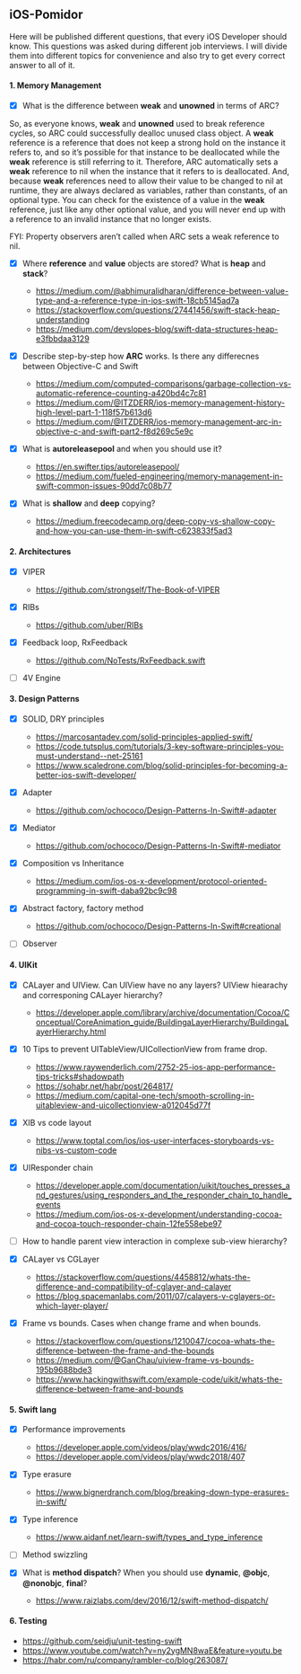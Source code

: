 ## iOS-Pomidor
Here will be published different questions, that every iOS Developer should know. This questions was asked during different job interviews. I will divide them into different topics for convenience and also try to get every correct answer to all of it.

#### 1. Memory Management
 - [x] What is the difference between **weak** and **unowned** in terms of ARC?

So, as everyone knows, **weak** and **unowned** used to break reference cycles, so ARC could successfully dealloc unused class object. A **weak** reference is a reference that does not keep a strong hold on the instance it refers to, and so it’s possible for that instance to be deallocated while the **weak** reference is still referring to it. Therefore, ARC automatically sets a **weak** reference to nil when the instance that it refers to is deallocated. And, because **weak** references need to allow their value to be changed to nil at runtime, they are always declared as variables, rather than constants, of an optional type. You can check for the existence of a value in the **weak** reference, just like any other optional value, and you will never end up with a reference to an invalid instance that no longer exists.

FYI: Property observers aren’t called when ARC sets a weak reference to nil.
 
 - [x] Where **reference** and **value** objects are stored? What is **heap** and **stack**?
   * https://medium.com/@abhimuralidharan/difference-between-value-type-and-a-reference-type-in-ios-swift-18cb5145ad7a
   * https://stackoverflow.com/questions/27441456/swift-stack-heap-understanding
   * https://medium.com/devslopes-blog/swift-data-structures-heap-e3fbbdaa3129
   
 - [x] Describe step-by-step how **ARC** works. Is there any differecnes between Objective-C and Swift
   * https://medium.com/computed-comparisons/garbage-collection-vs-automatic-reference-counting-a420bd4c7c81
   * https://medium.com/@ITZDERR/ios-memory-management-history-high-level-part-1-118f57b613d6
   * https://medium.com/@ITZDERR/ios-memory-management-arc-in-objective-c-and-swift-part2-f8d269c5e9c

 - [x] What is **autoreleasepool** and when you should use it?
   * https://en.swifter.tips/autoreleasepool/
   * https://medium.com/fueled-engineering/memory-management-in-swift-common-issues-90dd7c08b77

 - [x] What is **shallow** and **deep** copying?
   * https://medium.freecodecamp.org/deep-copy-vs-shallow-copy-and-how-you-can-use-them-in-swift-c623833f5ad3

#### 2. Architectures
 - [x] VIPER
   * https://github.com/strongself/The-Book-of-VIPER

 - [x] RIBs
   * https://github.com/uber/RIBs
  
 - [x] Feedback loop, RxFeedback
   * https://github.com/NoTests/RxFeedback.swift

 - [ ] 4V Engine

#### 3. Design Patterns
 - [x] SOLID, DRY principles
   * https://marcosantadev.com/solid-principles-applied-swift/
   * https://code.tutsplus.com/tutorials/3-key-software-principles-you-must-understand--net-25161
   * https://www.scaledrone.com/blog/solid-principles-for-becoming-a-better-ios-swift-developer/

 - [x] Adapter
   * https://github.com/ochococo/Design-Patterns-In-Swift#-adapter

 - [x] Mediator
   * https://github.com/ochococo/Design-Patterns-In-Swift#-mediator

 - [x] Composition vs Inheritance
   * https://medium.com/ios-os-x-development/protocol-oriented-programming-in-swift-daba92bc9c98

 - [x] Abstract factory, factory method
   * https://github.com/ochococo/Design-Patterns-In-Swift#creational

 - [ ] Observer
 
#### 4. UIKit
 - [x] CALayer and UIView. Can UIView have no any layers? UIView hiearachy and corresponing CALayer hierarchy?
   * https://developer.apple.com/library/archive/documentation/Cocoa/Conceptual/CoreAnimation_guide/BuildingaLayerHierarchy/BuildingaLayerHierarchy.html
 
 - [x] 10 Tips to prevent UITableView/UICollectionView from frame drop.
   * https://www.raywenderlich.com/2752-25-ios-app-performance-tips-tricks#shadowpath
   * https://sohabr.net/habr/post/264817/
   * https://medium.com/capital-one-tech/smooth-scrolling-in-uitableview-and-uicollectionview-a012045d77f
 
 - [x] XIB vs code layout
   * https://www.toptal.com/ios/ios-user-interfaces-storyboards-vs-nibs-vs-custom-code

 - [x] UIResponder chain
   * https://developer.apple.com/documentation/uikit/touches_presses_and_gestures/using_responders_and_the_responder_chain_to_handle_events
   * https://medium.com/ios-os-x-development/understanding-cocoa-and-cocoa-touch-responder-chain-12fe558ebe97
 - [ ] How to handle parent view interaction in complexe sub-view hierarchy?
 - [x] CALayer vs CGLayer
   * https://stackoverflow.com/questions/4458812/whats-the-difference-and-compatibility-of-cglayer-and-calayer
   * https://blog.spacemanlabs.com/2011/07/calayers-v-cglayers-or-which-layer-player/
 
 - [x] Frame vs bounds. Cases when change frame and when bounds.
   * https://stackoverflow.com/questions/1210047/cocoa-whats-the-difference-between-the-frame-and-the-bounds
   * https://medium.com/@GanChau/uiview-frame-vs-bounds-195b9688bde3
   * https://www.hackingwithswift.com/example-code/uikit/whats-the-difference-between-frame-and-bounds
   
 
 
#### 5. Swift lang
 - [x] Performance improvements
   * https://developer.apple.com/videos/play/wwdc2016/416/
   * https://developer.apple.com/videos/play/wwdc2018/407

 - [x] Type erasure
   * https://www.bignerdranch.com/blog/breaking-down-type-erasures-in-swift/
 
 - [x] Type inference
   * https://www.aidanf.net/learn-swift/types_and_type_inference
  
 - [ ] Method swizzling
 - [x] What is **method dispatch**? When you should use **dynamic**, **@objc**, **@nonobjc**, **final**?
   * https://www.raizlabs.com/dev/2016/12/swift-method-dispatch/
   
 
 #### 6. Testing
   * https://github.com/seidju/unit-testing-swift
   * https://www.youtube.com/watch?v=ny2ygMN8waE&feature=youtu.be
   * https://habr.com/ru/company/rambler-co/blog/263087/
